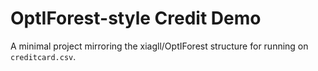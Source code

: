 # OptIForest-style Credit Demo

A minimal project mirroring the xiagll/OptIForest structure for running on `creditcard.csv`.
